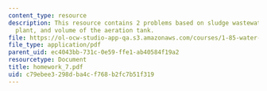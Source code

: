 ```yaml
---
content_type: resource
description: This resource contains 2 problems based on sludge wastewater treatment
  plant, and volume of the aeration tank.
file: https://ol-ocw-studio-app-qa.s3.amazonaws.com/courses/1-85-water-and-wastewater-treatment-engineering-spring-2006/c79ebee3298dba4cf768b2fc7b51f319_homework_7.pdf
file_type: application/pdf
parent_uid: ec4043bb-731c-0e59-ffe1-ab40584f19a2
resourcetype: Document
title: homework_7.pdf
uid: c79ebee3-298d-ba4c-f768-b2fc7b51f319
---
```

